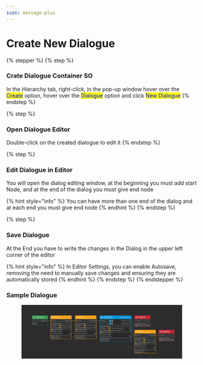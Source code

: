 ```yaml
---
icon: message-plus
---
```


# Create New Dialogue

{% stepper %}
{% step %}
### Crate Dialogue Container SO

In the Hierarchy tab, right-click, in the pop-up window hover over the <mark style="color:blue;">Create</mark> option, hover over the <mark style="color:blue;">Dialogue</mark> option and click <mark style="color:blue;">New Dialogue</mark>
{% endstep %}

{% step %}
### Open Dialogue Editor

Double-click on the created dialogue to edit it
{% endstep %}

{% step %}
### Edit Dialogue in Editor

You will open the dialog editing window, at the beginning you must add start Node, and at the end of the dialog you must give end node&#x20;

{% hint style="info" %}
You can have more than one end of the dialog and at each end you must give end node
{% endhint %}
{% endstep %}

{% step %}
### Save Dialogue

At the End you have to write the changes in the Dialog in the upper left corner of the editor

{% hint style="info" %}
In Editor Settings, you can enable Autosave, removing the need to manually save changes and ensuring they are automatically stored
{% endhint %}
{% endstep %}
{% endstepper %}

### Sample Dialogue

<figure><img src="../.gitbook/assets/image.png" alt=""><figcaption></figcaption></figure>

